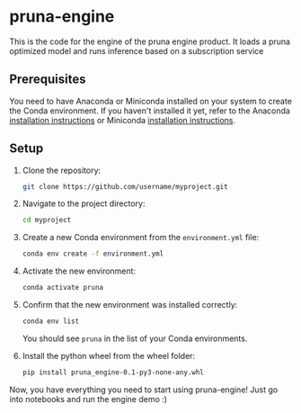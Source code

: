 # pruna-engine

This is the code for the engine of the pruna engine product. It loads a pruna optimized model and runs inference based on a subscription service

## Prerequisites

You need to have Anaconda or Miniconda installed on your system to create the Conda environment. If you haven't installed it yet, refer to the Anaconda [installation instructions](https://docs.anaconda.com/anaconda/install/) or Miniconda [installation instructions](https://docs.conda.io/en/latest/miniconda.html).

## Setup

1. Clone the repository:

    ```bash
    git clone https://github.com/username/myproject.git
    ```

2. Navigate to the project directory:

    ```bash
    cd myproject
    ```

3. Create a new Conda environment from the `environment.yml` file:

    ```bash
    conda env create -f environment.yml
    ```

4. Activate the new environment:

    ```bash
    conda activate pruna
    ```

5. Confirm that the new environment was installed correctly:

    ```bash
    conda env list
    ```

    You should see `pruna` in the list of your Conda environments.
6. Install the python wheel from the wheel folder:
    ```bash
    pip install pruna_engine-0.1-py3-none-any.whl
    ```

Now, you have everything you need to start using pruna-engine! Just go into notebooks and run the engine demo :)
